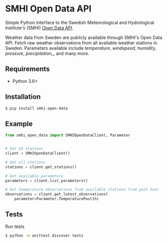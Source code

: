 
# SMHI Open Data API

Simple Python interface to the Swedish Meteorological and Hydrological Institute's (SMHI) [Open Data API](https://opendata.smhi.se/apidocs/metobs/index.html).

Weather data from Sweden are publicly available through SMHI's Open Data API. Fetch raw weather observations from all available weather stations in Sweden. Parameters available include _temperature_, _windspeed_, _humidity_, _pressure_, _precipitation__, and many more.

## Requirements

* Python 3.6+

## Installation

```bash
$ pip install smhi-open-data
```

## Example

```python
from smhi_open_data import SMHIOpenDataClient, Parameter


# Get 10 stations
client = SMHIOpenDataClient()

# Get all stations
stations = client.get_stations()

# Get available parameters
parameters = client.list_parameters()

# Get temperature observations from available stations from past hour
observations = client.get_latest_observations(
    parameter=Parameter.TemperaturePast1h)
```

## Tests

Run tests
```bash
$ python -m unittest discover tests
```

